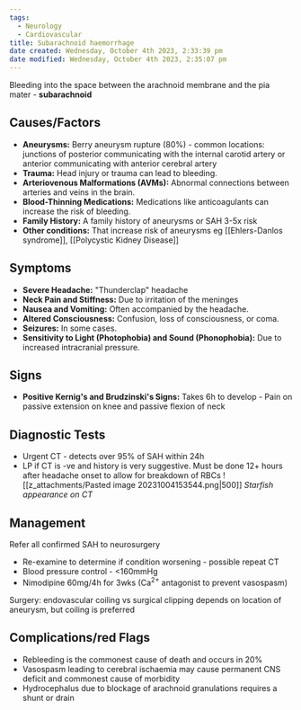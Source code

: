 ```yaml
---
tags:
  - Neurology
  - Cardiovascular
title: Subarachnoid haemorrhage
date created: Wednesday, October 4th 2023, 2:33:39 pm
date modified: Wednesday, October 4th 2023, 2:35:07 pm
---
```

Bleeding into the space between the arachnoid membrane and the pia mater - **subarachnoid**
## Causes/Factors

- **Aneurysms:** Berry aneurysm rupture (80%) - common locations: junctions of posterior communicating with the internal carotid artery or anterior communicating with anterior cerebral artery
- **Trauma:** Head injury or trauma can lead to bleeding.
- **Arteriovenous Malformations (AVMs):** Abnormal connections between arteries and veins in the brain.
- **Blood-Thinning Medications:** Medications like anticoagulants can increase the risk of bleeding.
- **Family History:** A family history of aneurysms or SAH 3-5x risk
- **Other conditions:** That increase risk of aneurysms eg [[Ehlers-Danlos syndrome]], [[Polycystic Kidney Disease]] 

## Symptoms

- **Severe Headache:** "Thunderclap" headache
- **Neck Pain and Stiffness:** Due to irritation of the meninges
- **Nausea and Vomiting:** Often accompanied by the headache.
- **Altered Consciousness:** Confusion, loss of consciousness, or coma.
- **Seizures:** In some cases.
- **Sensitivity to Light (Photophobia) and Sound (Phonophobia):** Due to increased intracranial pressure.

## Signs

- **Positive Kernig's and Brudzinski's Signs:** Takes 6h to develop - Pain on passive extension on knee and passive flexion of neck

## Diagnostic Tests

- Urgent CT - detects over 95% of SAH within 24h
- LP if CT is -ve and history is very suggestive. Must be done 12+ hours after headache onset to allow for breakdown of RBCs
![[z_attachments/Pasted image 20231004153544.png|500]]
_Starfish appearance on CT_
## Management

Refer all confirmed SAH to neurosurgery
- Re-examine to determine if condition worsening - possible repeat CT
- Blood pressure control - <160mmHg
- Nimodipine 60mg/4h for 3wks (Ca$^{2+}$ antagonist to prevent vasospasm)

Surgery: endovascular coiling vs surgical clipping depends on location of aneurysm, but coiling is preferred

## Complications/red Flags

- Rebleeding is the commonest cause of death and occurs in 20% 
- Vasospasm leading to cerebral ischaemia may cause permanent CNS deficit and commonest cause of morbidity
- Hydrocephalus due to blockage of arachnoid granulations requires a shunt or drain